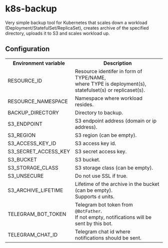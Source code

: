 # k8s-backup

Very simple backup tool for Kubernetes that scales down a workload (Deployment/StatefulSet/ReplicaSet),
creates archive of the specified directory, uploads it to S3 and scales workload up.

## Configuration

<table>
  <tr>
    <th>Environment variable</th>
    <th>Description</th>
  </tr>
  <tr>
    <td>RESOURCE_ID</td>
    <td>Resource identifer in form of TYPE/NAME,<br>where TYPE is deployment(s), statefulset(s) or replicaset(s).</td>
  </tr>
  <tr>
    <td>RESOURCE_NAMESPACE</td>
    <td>Namespace where workload resides.</td>
  </tr>
  <tr>
    <td>BACKUP_DIRECTORY</td>
    <td>Directory to backup.</td>
  </tr>
  <tr>
    <td>S3_ENDPOINT</td>
    <td>S3 endpoint address (domain or ip address).</td>
  </tr>
  <tr>
    <td>S3_REGION</td>
    <td>S3 region (can be empty).</td>
  </tr>
  <tr>
    <td>S3_ACCESS_KEY_ID</td>
    <td>S3 access key id.</td>
  </tr>
  <tr>
    <td>S3_SECRET_ACCESS_KEY</td>
    <td>S3 secret access key.</td>
  </tr>
  <tr>
    <td>S3_BUCKET</td>
    <td>S3 bucket.</td>
  </tr>
  <tr>
    <td>S3_STORAGE_CLASS</td>
    <td>S3 storage class (can be empty).</td>
  </tr>
  <tr>
    <td>S3_UNSECURE</td>
    <td>Do not use SSL if true.</td>
  </tr>
  <tr>
    <td>S3_ARCHIVE_LIFETIME</td>
    <td>Lifetime of the archive in the bucket (can be empty).<br>Supports <code>d</code> units.</td>
  </tr>
  <tr>
    <td>TELEGRAM_BOT_TOKEN</td>
    <td>Telegram bot token from <code>@BotFather</code>.<br>If not empty, notifications will be sent by this bot.</td>
  </tr>
  <tr>
    <td>TELEGRAM_CHAT_ID</td>
    <td>Telegram chat id where notifications should be sent.</td>
  </tr>
</table>
